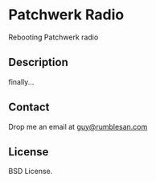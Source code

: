 # Patchwerk Radio

Rebooting Patchwerk radio


## Description

finally...


## Contact

Drop me an email at guy@rumblesan.com


## License

BSD License.
